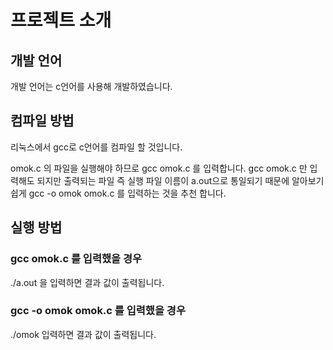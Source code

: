 # 프로젝트 소개
## 개발 언어
개발 언어는 c언어를 사용해 개발하였습니다. 
## 컴파일 방법
리눅스에서 gcc로 c언어를 컴파일 할 것입니다.

omok.c 의 파일을 실행해야 하므로 gcc omok.c 를 입력합니다.
gcc omok.c 만 입력해도 되지만 출력되는 파일 즉 실행 파일 이름이 a.out으로 통일되기 때문에
알아보기 쉽게 gcc -o omok omok.c 를 입력하는 것을 추천 합니다.

## 실행 방법
### gcc omok.c 를 입력했을 경우
./a.out 을 입력하면 결과 값이 출력됩니다.
### gcc -o omok omok.c 를 입력했을 경우
./omok 입력하면 결과 값이 출력됩니다.
